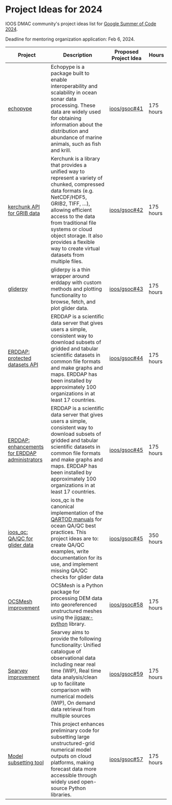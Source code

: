 # Project Ideas for 2024

IOOS DMAC community's project ideas list for [Google Summer of Code 2024](https://summerofcode.withgoogle.com/programs/2024).

Deadline for mentoring organization application: Feb 6, 2024.

|**Project** |**Description**|**Proposed Project Idea**| **Hours** |
|------------|---------------|---------|-----------|
|[echopype](https://echopype.readthedocs.io/en/stable/) | Echopype is a package built to enable interoperability and scalability in ocean sonar data processing. These data are widely used for obtaining information about the distribution and abundance of marine animals, such as fish and krill. | [ioos/gsoc#41](https://github.com/ioos/gsoc/issues/41) | 175 hours |
| [kerchunk API for GRIB data](https://fsspec.github.io/kerchunk/) | Kerchunk is a library that provides a unified way to represent a variety of chunked, compressed data formats (e.g. NetCDF/HDF5, GRIB2, TIFF, …), allowing efficient access to the data from traditional file systems or cloud object storage. It also provides a flexible way to create virtual datasets from multiple files. | [ioos/gsoc#42](https://github.com/ioos/gsoc/issues/42) | 175 hours |
| [gliderpy](https://ioos.github.io/gliderpy/) |  gliderpy is a thin wrapper around erddapy with custom methods and plotting functionality to browse, fetch, and plot glider data. | [ioos/gsoc#43](https://github.com/ioos/gsoc/issues/43) | 175 hours |
| [ERDDAP: protected datasets API](https://github.com/ERDDAP/erddap) | ERDDAP is a scientific data server that gives users a simple, consistent way to download subsets of gridded and tabular scientific datasets in common file formats and make graphs and maps. ERDDAP has been installed by approximately 100 organizations in at least 17 countries. | [ioos/gsoc#44](https://github.com/ioos/gsoc/issues/44) | 175 hours |
| [ERDDAP: enhancements for ERDDAP administrators](https://github.com/ERDDAP/erddap) | ERDDAP is a scientific data server that gives users a simple, consistent way to download subsets of gridded and tabular scientific datasets in common file formats and make graphs and maps. ERDDAP has been installed by approximately 100 organizations in at least 17 countries. | [ioos/gsoc#45](https://github.com/ioos/gsoc/issues/45) | 175 hours |
| [ioos_qc: QA/QC for glider data](https://github.com/ioos/ioos_qc) | ioos_qc is the canonical implementation of the [QARTOD manuals](https://repository.oceanbestpractices.org/handle/11329/336) for ocean QA/QC best practices. This project ideas are to: create QA/QC examples, write documentation for its use, and implement missing QA/QC checks for glider data | [ioos/gsoc#45](https://github.com/ioos/gsoc/issues/55) | 350 hours |
| [OCSMesh improvement](https://github.com/noaa-ocs-modeling/OCSmesh) | OCSMesh is a Python package for processing DEM data into georeferenced unstructured meshes using the [jigsaw-python](https://github.com/dengwirda/jigsaw-python) library. | [ioos/gsoc#58](https://github.com/ioos/gsoc/issues/58) | 175 hours |
| [Searvey improvement](https://github.com/oceanmodeling/searvey) | Searvey aims to provide the following functionality: Unified catalogue of observational data including near real time (WIP), Real time data analysis/clean up to facilitate comparison with numerical models (WIP), On demand data retrieval from multiple sources | [ioos/gsoc#59](https://github.com/ioos/gsoc/issues/59) | 175 hours |
| [Model subsetting tool]() | This project enhances preliminary code for subsetting large unstructured-grid numerical model outputs on cloud platforms, making forecast data more accessible through widely used open-source Python libraries.  | [ioos/gsoc#57](https://github.com/ioos/gsoc/issues/57) | 175 hours |


